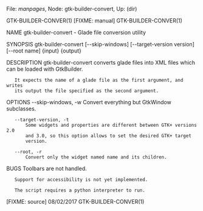 File: *manpages*,  Node: gtk-builder-convert,  Up: (dir)

GTK-BUILDER-CONVER(1)           [FIXME: manual]          GTK-BUILDER-CONVER(1)



NAME
       gtk-builder-convert - Glade file conversion utility

SYNOPSIS
       gtk-builder-convert [--skip-windows] [--target-version version]
                           [--root name] {input} {output}

DESCRIPTION
       gtk-builder-convert converts glade files into XML files which can be
       loaded with GtkBuilder.

       It expects the name of a glade file as the first argument, and writes
       its output the file specified as the second argument.

OPTIONS
       --skip-windows, -w
           Convert everything but GtkWindow subclasses.

       --target-version, -t
           Some widgets and properties are different between GTK+ versions 2.0
           and 3.0, so this option allows to set the desired GTK+ target
           version.

       --root, -r
           Convert only the widget named name and its children.

BUGS
       Toolbars are not handled.

       Support for accessibility is not yet implemented.

       The script requires a python interpreter to run.



[FIXME: source]                   08/02/2017             GTK-BUILDER-CONVER(1)
